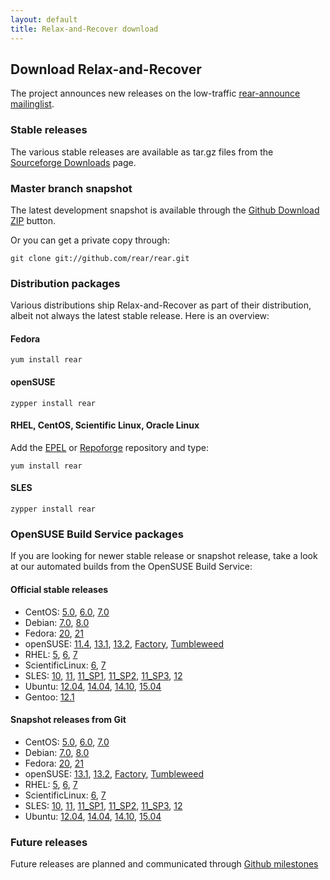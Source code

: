 ```yaml
---
layout: default
title: Relax-and-Recover download
---
```


## Download Relax-and-Recover
The project announces new releases on the low-traffic [rear-announce mailinglist](http://lists.relax-and-recover.org/mailman/listinfo/rear-announce).


### Stable releases
The various stable releases are available as tar.gz files from the
[Sourceforge Downloads](https://sourceforge.net/projects/rear/files/rear/) page.


### Master branch snapshot
The latest development snapshot is available through the
[Github Download ZIP](https://github.com/rear/rear/archive/master.zip) button.

Or you can get a private copy through:

    git clone git://github.com/rear/rear.git


### Distribution packages
Various distributions ship Relax-and-Recover as part of their distribution,
albeit not always the latest stable release. Here is an overview:

#### Fedora

    yum install rear

#### openSUSE

    zypper install rear

#### RHEL, CentOS, Scientific Linux, Oracle Linux
Add the [EPEL](http://apps.fedoraproject.org/packages/rear) or
[Repoforge](http://pkgs.repoforge.org/rear/) repository and type:

    yum install rear

#### SLES

    zypper install rear


### OpenSUSE Build Service packages
If you are looking for newer stable release or snapshot release, take a look at
our automated builds from the OpenSUSE Build Service:

#### Official stable releases

 * CentOS:
    [5.0](http://download.opensuse.org/repositories/Archiving:/Backup:/Rear/CentOS_CentOS-5/noarch/),
    [6.0](http://download.opensuse.org/repositories/Archiving:/Backup:/Rear/CentOS_CentOS-6/noarch/),
    [7.0](http://download.opensuse.org/repositories/Archiving:/Backup:/Rear/CentOS_7/noarch/)
 * Debian:
    [7.0](http://download.opensuse.org/repositories/Archiving:/Backup:/Rear/Debian_7.0/all/),
    [8.0](http://download.opensuse.org/repositories/Archiving:/Backup:/Rear/Debian_8.0/all/)
 * Fedora:
    [20](http://download.opensuse.org/repositories/Archiving:/Backup:/Rear/Fedora_20/noarch/),
    [21](http://download.opensuse.org/repositories/Archiving:/Backup:/Rear/Fedora_21/noarch/)
 * openSUSE:
    [11.4](http://download.opensuse.org/repositories/Archiving:/Backup:/Rear/openSUSE_11.4/noarch/),
    [13.1](http://download.opensuse.org/repositories/Archiving:/Backup:/Rear/openSUSE_13.1/noarch/),
    [13.2](http://download.opensuse.org/repositories/Archiving:/Backup:/Rear/openSUSE_13.2/noarch/),
    [Factory](http://download.opensuse.org/repositories/Archiving:/Backup:/Rear/openSUSE_Factory/noarch/),
    [Tumbleweed](http://download.opensuse.org/repositories/Archiving:/Backup:/Rear/openSUSE_Tumbleweed/noarch/)
 * RHEL:
    [5](http://download.opensuse.org/repositories/Archiving:/Backup:/Rear/RedHat_RHEL-5/noarch/),
    [6](http://download.opensuse.org/repositories/Archiving:/Backup:/Rear/RedHat_RHEL-6/noarch/),
    [7](http://download.opensuse.org/repositories/Archiving:/Backup:/Rear/RHEL_7/noarch/)
 * ScientificLinux:
    [6](http://download.opensuse.org/repositories/Archiving:/Backup:/Rear/ScientificLinux_6/noarch/),
    [7](http://download.opensuse.org/repositories/Archiving:/Backup:/Rear/ScientificLinux_7/noarch/)
 * SLES:
    [10](http://download.opensuse.org/repositories/Archiving:/Backup:/Rear/SLE_10_SDK/noarch/),
    [11](http://download.opensuse.org/repositories/Archiving:/Backup:/Rear/SLE_11/noarch/),
    [11_SP1](http://download.opensuse.org/repositories/Archiving:/Backup:/Rear/SLE_11_SP1/noarch/),
    [11_SP2](http://download.opensuse.org/repositories/Archiving:/Backup:/Rear/SLE_11_SP2/noarch/),
    [11_SP3](http://download.opensuse.org/repositories/Archiving:/Backup:/Rear/SLE_11_SP3/noarch/),
    [12](http://download.opensuse.org/repositories/Archiving:/Backup:/Rear/SLE_12/noarch/)
 * Ubuntu:
    [12.04](http://download.opensuse.org/repositories/Archiving:/Backup:/Rear/xUbuntu_12.04/all/),
    [14.04](http://download.opensuse.org/repositories/Archiving:/Backup:/Rear/xUbuntu_14.04/all/),
    [14.10](http://download.opensuse.org/repositories/Archiving:/Backup:/Rear/xUbuntu_14.10/all/),
    [15.04](http://download.opensuse.org/repositories/Archiving:/Backup:/Rear/xUbuntu_15.04/all/)
 * Gentoo:
    [12.1](https://packages.gentoo.org/package/app-backup/rear)

#### Snapshot releases from Git

 * CentOS:
    [5.0](http://download.opensuse.org/repositories/Archiving:/Backup:/Rear:/Snapshot/CentOS_CentOS-5/noarch/),
    [6.0](http://download.opensuse.org/repositories/Archiving:/Backup:/Rear:/Snapshot/CentOS_CentOS-6/noarch/),
    [7.0](http://download.opensuse.org/repositories/Archiving:/Backup:/Rear:/Snapshot/CentOS_7/noarch/)
 * Debian:
    [7.0](http://download.opensuse.org/repositories/Archiving:/Backup:/Rear:/Snapshot/Debian_7.0/all/),
    [8.0](http://download.opensuse.org/repositories/Archiving:/Backup:/Rear:/Snapshot/Debian_8.0/all/)
 * Fedora:
    [20](http://download.opensuse.org/repositories/Archiving:/Backup:/Rear:/Snapshot/Fedora_20/noarch/),
    [21](http://download.opensuse.org/repositories/Archiving:/Backup:/Rear:/Snapshot/Fedora_21/noarch/)
 * openSUSE:
    [13.1](http://download.opensuse.org/repositories/Archiving:/Backup:/Rear:/Snapshot/openSUSE_13.1/noarch/),
    [13.2](http://download.opensuse.org/repositories/Archiving:/Backup:/Rear:/Snapshot/openSUSE_13.2/noarch/),
    [Factory](http://download.opensuse.org/repositories/Archiving:/Backup:/Rear:/Snapshot/openSUSE_Factory/noarch/),
    [Tumbleweed](http://download.opensuse.org/repositories/Archiving:/Backup:/Rear:/Snapshot/openSUSE_Tumbleweed/noarch/)
 * RHEL:
    [5](http://download.opensuse.org/repositories/Archiving:/Backup:/Rear:/Snapshot/RedHat_RHEL-5/noarch/),
    [6](http://download.opensuse.org/repositories/Archiving:/Backup:/Rear:/Snapshot/RedHat_RHEL-6/noarch/),
    [7](http://download.opensuse.org/repositories/Archiving:/Backup:/Rear:/Snapshot/RHEL_7/noarch/)
 * ScientificLinux:
    [6](http://download.opensuse.org/repositories/Archiving:/Backup:/Rear:/Snapshot/ScientificLinux_6/noarch/),
    [7](http://download.opensuse.org/repositories/Archiving:/Backup:/Rear:/Snapshot/ScientificLinux_7/noarch/)
 * SLES:
    [10](http://download.opensuse.org/repositories/Archiving:/Backup:/Rear:/Snapshot/SLE_10_SDK/noarch/),
    [11](http://download.opensuse.org/repositories/Archiving:/Backup:/Rear:/Snapshot/SLE_11/noarch/),
    [11_SP1](http://download.opensuse.org/repositories/Archiving:/Backup:/Rear:/Snapshot/SLE_11_SP1/noarch/),
    [11_SP2](http://download.opensuse.org/repositories/Archiving:/Backup:/Rear:/Snapshot/SLE_11_SP2/noarch/),
    [11_SP3](http://download.opensuse.org/repositories/Archiving:/Backup:/Rear:/Snapshot/SLE_11_SP3/noarch/),
    [12](http://download.opensuse.org/repositories/Archiving:/Backup:/Rear:/Snapshot/SLE_12/noarch/)
 * Ubuntu:
    [12.04](http://download.opensuse.org/repositories/Archiving:/Backup:/Rear:/Snapshot/xUbuntu_12.04/all/),
    [14.04](http://download.opensuse.org/repositories/Archiving:/Backup:/Rear:/Snapshot/xUbuntu_14.04/all/),
    [14.10](http://download.opensuse.org/repositories/Archiving:/Backup:/Rear:/Snapshot/xUbuntu_14.10/all/),
    [15.04](http://download.opensuse.org/repositories/Archiving:/Backup:/Rear:/Snapshot/xUbuntu_15.04/all/)


### Future releases
Future releases are planned and communicated through [Github milestones](https://github.com/rear/rear/milestones)
